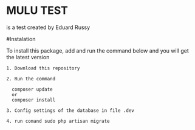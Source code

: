 # MULU TEST

is a test  created by Eduard Russy

#Instalation

To install this package, add and run the command below and you will get the latest version
```
1. Download this repository

2. Run the command

  composer update
  or
  composer install

3. Config settings of the database in file .dev

4. run comand sudo php artisan migrate
